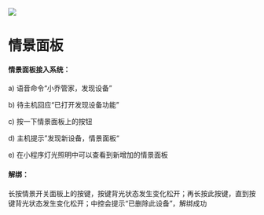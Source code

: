 ![](http://www.cspugoing.com/pcimg/help/sceneP.png)

# 情景面板

#### 情景面板接入系统：

a) 语音命令“小乔管家，发现设备”

b) 待主机回应“已打开发现设备功能”

c) 按一下情景面板上的按钮

d) 主机提示”发现新设备，情景面板“

e) 在小程序灯光照明中可以查看到新增加的情景面板



#### 解绑：

长按情景开关面板上的按键，按键背光状态发生变化松开；再长按此按键，直到按键背光状态发生变化松开；中控会提示“已删除此设备”，解绑成功